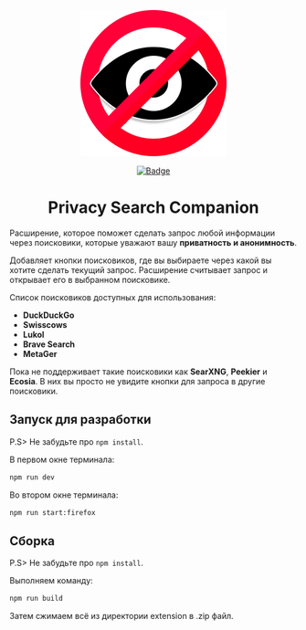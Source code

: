 <p align="center">
  <img src="src/assets/logo.png" alt="Logo" />
</p>
<p align="center">
  <a href="https://addons.mozilla.org/ru/firefox/addon/privacy-companion/"><img src="https://img.shields.io/amo/users/privacy-search-companion?style=flat-square" alt="Badge" /></a>
</p>

<h1 align="center">Privacy Search Companion</h1>

Расширение, которое поможет сделать запрос любой информации через поисковики, которые уважают вашу **приватность и анонимность**.

Добавляет кнопки поисковиков, где вы выбираете через какой вы хотите сделать текущий запрос. Расширение считывает запрос и открывает его в выбранном поисковике.

Список поисковиков доступных для использования:

- **DuckDuckGo**
- **Swisscows**
- **Lukol**
- **Brave Search**
- **MetaGer**

Пока не поддерживает такие поисковики как **SearXNG**, **Peekier** и **Ecosia**. В них вы просто не увидите кнопки для запроса в другие поисковики.


## Запуск для разработки

P.S> Не забудьте про `npm install`.

В первом окне терминала:

```bash
npm run dev
```

Во втором окне терминала:

```bash
npm run start:firefox
```

## Сборка

P.S> Не забудьте про `npm install`.

Выполняем команду:

```bash
npm run build
```

Затем сжимаем всё из директории extension в .zip файл.
